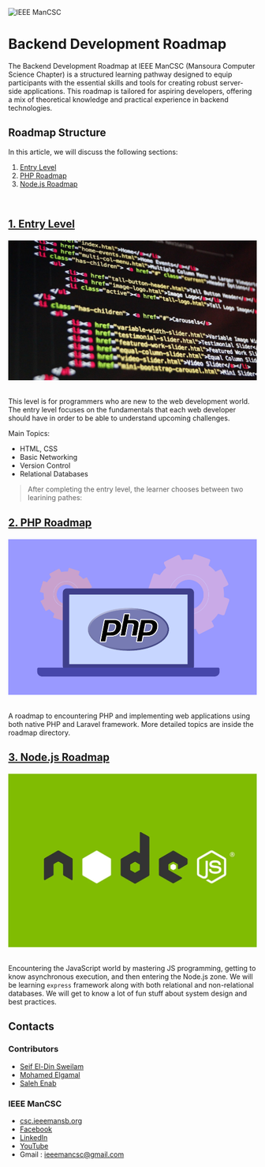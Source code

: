 ![IEEE ManCSC](/images/ieee_mancsc.jpg)

#  **Backend Development Roadmap**

The Backend Development Roadmap at IEEE ManCSC (Mansoura Computer Science Chapter) is a structured learning pathway designed to equip participants with the essential skills and tools for creating robust server-side applications. This roadmap is tailored for aspiring developers, offering a mix of theoretical knowledge and practical experience in backend technologies.

## **Roadmap Structure**

In this article, we will discuss the following sections:
1. [Entry Level](#entry-level)
2. [PHP Roadmap](#php-roadmap)
3. [Node.js Roadmap](#nodejs-roadmap)

<br/>


<h2 id="entry-level">

**[1. Entry Level](./Entry/)**
</h2>
<div style="display: flex;align-items:center;">
  <div><img src="./images/entry.jpg" width="100%"/></div>
</div>
<br/>

This level is for programmers who are new to the web development world. The entry level focuses on the fundamentals that each web developer should have in order to be able to understand upcoming challenges.

Main Topics:
* HTML, CSS
* Basic Networking
* Version Control
* Relational Databases

> After completing the entry level, the learner chooses between two learining pathes:

<h2 id="php-roadmap">

**[2. PHP Roadmap](./PHP/)**
</h2><div style="display: flex;align-items:center;">
  <div><img src="./images/php.png" width="100%"/></div>
</div>
<br/>

A roadmap to encountering PHP and implementing web applications using both native PHP and Laravel framework. More detailed topics are inside the roadmap directory.

<h2 id="nodejs-roadmap">

**[3. Node.js Roadmap](./Node.js/)**
</h2>
<div style="display: flex;align-items:center;">
  <div><img src="./images/nodejs.webp" width="100%"/></div>
</div>
<br/>

Encountering the JavaScript world by mastering JS programming, getting to know asynchronous execution, and then entering the Node.js zone. We will be learning `express` framework along with both relational and non-relational databases. We will get to know a lot of fun stuff about system design and best practices.

## **Contacts**

### Contributors
- [Seif El-Din Sweilam](https://github.com/saifsweelam)
- [Mohamed Elgamal](https://github.com/mohamed97163)
- [Saleh Enab](https://github.com/Saleh-enab)

### IEEE ManCSC
- [csc.ieeemansb.org](csc.ieeemansb.org)
- [Facebook](https://www.facebook.com/ieeemancsc)
- [LinkedIn](https://www.linkedin.com/company/ieeemancsc/)
- [YouTube](https://www.youtube.com/channel/UCqXBZM5eGl7fs1Vzwvlc8CQ)
- Gmail : ieeemancsc@gmail.com